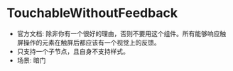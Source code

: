 # TouchableWithoutFeedback
* 官方文档: 除非你有一个很好的理由，否则不要用这个组件。所有能够响应触屏操作的元素在触屏后都应该有一个视觉上的反馈。
* 只支持一个子节点，且自身不支持样式。
* 场景: 暗门